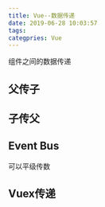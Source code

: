 ```yaml
---
title: Vue--数据传递
date: 2019-06-28 10:03:57
tags:
categpries: Vue
---
```

组件之间的数据传递

<!-- more -->
## 父传子


## 子传父


## Event Bus
可以平级传数

## Vuex传递


